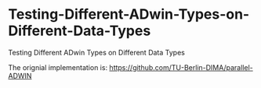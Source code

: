 # Testing-Different-ADwin-Types-on-Different-Data-Types
Testing Different ADwin Types on Different Data Types

The orignial implementation is: https://github.com/TU-Berlin-DIMA/parallel-ADWIN
